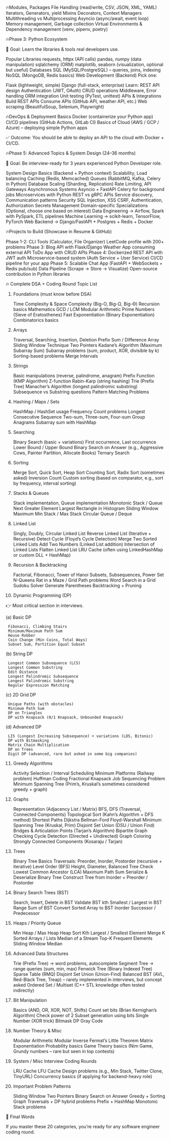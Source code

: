 🔥Modules, Packages
File Handling (read/write, CSV, JSON, XML, YAML)
Iterators, Generators, yield
Mixins
Decorators, Context Managers
Multithreading vs Multiprocessing
Asyncio (async/await, event loop)
Memory management, Garbage collection
Virtual Environments & Dependency management (venv, pipenv, poetry)

🔥Phase 3: Python Ecosystem

🎯 Goal: Learn the libraries & tools real developers use.

Popular Libraries
requests, httpx (API calls)
pandas, numpy (data manipulation)
sqlalchemy (ORM)
matplotlib, seaborn (visualization, optional but useful)
Databases
SQL (MySQL/PostgreSQL) – queries, joins, indexing
NoSQL (MongoDB, Redis basics)
Web Development (Backend)
Pick one:

Flask (lightweight, simple)
Django (full-stack, enterprise)
Learn:
REST API design
Authentication (JWT, OAuth)
CRUD operations
Middleware, Error handling
ORM integration
Unit testing (PyTest, unittest)
APIs & Integrations
Build REST APIs
Consume APIs (GitHub API, weather API, etc.)
Web scraping (BeautifulSoup, Selenium, Playwright)

🔥DevOps & Deployment Basics
Docker (containerize your Python app)
CI/CD pipelines (GitHub Actions, GitLab CI)
Basics of Cloud (AWS / GCP / Azure) – deploying simple Python apps

✅ Outcome: You should be able to deploy an API to the cloud with Docker + CI/CD.

🔥Phase 5: Advanced Topics & System Design (24–36 months)

🎯 Goal: Be interview-ready for 3 years experienced Python Developer role.

System Design Basics (Backend + Python context)
Scalability, Load balancing
Caching (Redis, Memcached)
Queues (RabbitMQ, Kafka, Celery in Python)
Database Scaling (Sharding, Replication)
Rate Limiting, API Gateways
Asynchronous Systems
Asyncio + FastAPI
Celery for background jobs
Microservices with Python
REST vs gRPC APIs
Service discovery, Communication patterns
Security
SQL Injection, XSS
CSRF, Authentication, Authorization
Secrets Management
Domain-specific Specializations (Optional, choose one based on interest)
Data Engineering → Airflow, Spark with PySpark, ETL pipelines
Machine Learning → scikit-learn, TensorFlow, PyTorch
Web Backend → Django/FastAPI + Postgres + Redis + Docker

🔥Projects to Build (Showcase in Resume & GitHub)

Phase 1-2:
CLI Tools (Calculator, File Organizer)
LeetCode profile with 200+ problems
Phase 3:
Blog API with Flask/Django
Weather App consuming external API
ToDo App with CRUD APIs
Phase 4:
Dockerized REST API with JWT auth
Microservice-based system (Auth Service + User Service)
CI/CD pipeline for your app
Phase 5:
Scalable Chat App (FastAPI + WebSockets + Redis pub/sub)
Data Pipeline (Scrape → Store → Visualize)
Open-source contribution in Python libraries



🔥 Complete DSA + Coding Round Topic List

1. Foundations (must know before DSA)

     Time Complexity & Space Complexity (Big-O, Big-Ω, Big-Θ)
     Recursion basics
     Mathematics
     GCD / LCM
     Modular Arithmetic
     Prime Numbers (Sieve of Eratosthenes)
     Fast Exponentiation (Binary Exponentiation)
     Combinatorics basics

2. Arrays

     Traversal, Searching, Insertion, Deletion
     Prefix Sum / Difference Array
     Sliding Window Technique
     Two Pointers
     Kadane’s Algorithm (Maximum Subarray Sum)
     Subarray problems (sum, product, XOR, divisible by k)
     Sorting-based problems
     Merge Intervals

3. Strings

     Basic manipulations (reverse, palindrome, anagram)
     Prefix Function (KMP Algorithm)
     Z-function
     Rabin-Karp (string hashing)
     Trie (Prefix Tree)
     Manacher’s Algorithm (longest palindromic substring)
     Subsequence vs Substring questions
     Pattern Matching Problems

4. Hashing / Maps / Sets

     HashMap / HashSet usage
     Frequency Count problems
     Longest Consecutive Sequence
     Two-sum, Three-sum, Four-sum
     Group Anagrams
     Subarray sum with HashMap

5. Searching

     Binary Search (basic + variations)
     First occurrence, Last occurrence
     Lower Bound / Upper Bound
     Binary Search on Answer (e.g., Aggressive Cows, Painter Partition, Allocate Books)
     Ternary Search

6. Sorting

     Merge Sort, Quick Sort, Heap Sort
     Counting Sort, Radix Sort (sometimes asked)
     Inversion Count
     Custom sorting (based on comparator, e.g., sort by frequency, interval sorting)

7. Stacks & Queues

     Stack implementation, Queue implementation
     Monotonic Stack / Queue
     Next Greater Element
     Largest Rectangle in Histogram
     Sliding Window Maximum
     Min Stack / Max Stack
     Circular Queue / Deque

8. Linked List

     Singly, Doubly, Circular Linked List
     Reverse Linked List (Iterative + Recursive)
     Detect Cycle (Floyd’s Cycle Detection)
     Merge Two Sorted Linked Lists
     Add Two Numbers (Linked List addition)
     Intersection of Linked Lists
     Flatten Linked List
     LRU Cache (often using LinkedHashMap or custom DLL + HashMap)

9. Recursion & Backtracking

     Factorial, Fibonacci, Tower of Hanoi
     Subsets, Subsequences, Power Set
     N-Queens
     Rat in a Maze / Grid Path problems
     Word Search in a Grid
     Sudoku Solver
     Generate Parentheses
     Backtracking + Pruning

10. Dynamic Programming (DP)

👉 Most critical section in interviews.

(a) Basic DP

     Fibonacci, Climbing Stairs
     Minimum/Maximum Path Sum
     House Robber
     Coin Change (Min Coins, Total Ways)
     Subset Sum, Partition Equal Subset

(b) String DP

     Longest Common Subsequence (LCS)
     Longest Common Substring
     Edit Distance
     Longest Palindromic Subsequence
     Longest Palindromic Substring
     Regular Expression Matching

(c) 2D Grid DP

     Unique Paths (with obstacles)
     Minimum Path Sum
     DP on Triangles
     DP with Knapsack (0/1 Knapsack, Unbounded Knapsack)

(d) Advanced DP

     LIS (Longest Increasing Subsequence) + variations (LDS, Bitonic)
     DP with Bitmasking
     Matrix Chain Multiplication
     DP on Trees
     Digit DP (advanced, rare but asked in some big companies)

11. Greedy Algorithms

     Activity Selection / Interval Scheduling
     Minimum Platforms (Railway problem)
     Huffman Coding
     Fractional Knapsack
     Job Sequencing Problem
     Minimum Spanning Tree (Prim’s, Kruskal’s sometimes considered greedy + graph)

12. Graphs

     Representation (Adjacency List / Matrix)
     BFS, DFS (Traversal, Connected Components)
     Topological Sort (Kahn’s Algorithm + DFS method)
     Shortest Paths
     Dijkstra
     Bellman-Ford
     Floyd-Warshall
     Minimum Spanning Tree (Kruskal, Prim)
     Disjoint Set Union (DSU / Union Find)
     Bridges & Articulation Points (Tarjan’s Algorithm)
     Bipartite Graph Checking
     Cycle Detection (Directed + Undirected)
     Graph Coloring
     Strongly Connected Components (Kosaraju / Tarjan)

13. Trees

     Binary Tree Basics
     Traversals: Preorder, Inorder, Postorder (recursive + iterative)
     Level Order (BFS)
     Height, Diameter, Balanced Tree Check
     Lowest Common Ancestor (LCA)
     Maximum Path Sum
     Serialize & Deserialize Binary Tree
     Construct Tree from Inorder + Preorder / Postorder

14. Binary Search Trees (BST)

     Search, Insert, Delete in BST
     Validate BST
     kth Smallest / Largest in BST
     Range Sum of BST
     Convert Sorted Array to BST
     Inorder Successor / Predecessor

15. Heaps / Priority Queue

     Min Heap / Max Heap
     Heap Sort
     Kth Largest / Smallest Element
     Merge K Sorted Arrays / Lists
     Median of a Stream
     Top-K Frequent Elements
     Sliding Window Median

16. Advanced Data Structures

     Trie (Prefix Tree) → word problems, autocomplete
     Segment Tree → range queries (sum, min, max)
     Fenwick Tree (Binary Indexed Tree)
     Sparse Table (RMQ)
     Disjoint Set Union (Union-Find)
     Balanced BST (AVL, Red-Black Tree, Treap) – rarely implemented in interviews, but concept asked
     Ordered Set / Multiset (C++ STL knowledge often tested indirectly)

17. Bit Manipulation

     Basics (AND, OR, XOR, NOT, Shifts)
     Count set bits (Brian Kernighan’s Algorithm)
     Check power of 2
     Subset generation using bits
     Single Number (XOR trick)
     Bitmask DP
     Gray Code

18. Number Theory & Misc

     Modular Arithmetic
     Modular Inverse
     Fermat’s Little Theorem
     Matrix Exponentiation
     Probability basics
     Game Theory basics (Nim Game, Grundy numbers – rare but seen in top contests)

19. System / Misc Interview Coding Rounds

     LRU Cache
     LFU Cache
     Design problems (e.g., Min Stack, Twitter Clone, TinyURL)
     Concurrency basics (if applying for backend-heavy role)

20. Important Problem Patterns

     Sliding Window
     Two Pointers
     Binary Search on Answer
     Greedy + Sorting
     Graph Traversals + DP hybrid problems
     Prefix + HashMap
     Monotonic Stack problems

🎯 Final Words

If you master these 20 categories, you’re ready for any software engineer coding round.
